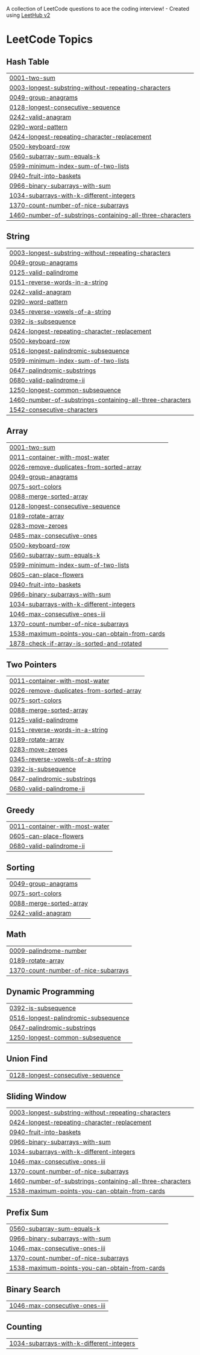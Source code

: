 A collection of LeetCode questions to ace the coding interview! - Created using [LeetHub v2](https://github.com/arunbhardwaj/LeetHub-2.0)
<!---LeetCode Topics Start-->
# LeetCode Topics
## Hash Table
|  |
| ------- |
| [0001-two-sum](https://github.com/aakashsoni-cloud/leetcode_problems/tree/master/0001-two-sum) |
| [0003-longest-substring-without-repeating-characters](https://github.com/aakashsoni-cloud/leetcode_problems/tree/master/0003-longest-substring-without-repeating-characters) |
| [0049-group-anagrams](https://github.com/aakashsoni-cloud/leetcode_problems/tree/master/0049-group-anagrams) |
| [0128-longest-consecutive-sequence](https://github.com/aakashsoni-cloud/leetcode_problems/tree/master/0128-longest-consecutive-sequence) |
| [0242-valid-anagram](https://github.com/aakashsoni-cloud/leetcode_problems/tree/master/0242-valid-anagram) |
| [0290-word-pattern](https://github.com/aakashsoni-cloud/leetcode_problems/tree/master/0290-word-pattern) |
| [0424-longest-repeating-character-replacement](https://github.com/aakashsoni-cloud/leetcode_problems/tree/master/0424-longest-repeating-character-replacement) |
| [0500-keyboard-row](https://github.com/aakashsoni-cloud/leetcode_problems/tree/master/0500-keyboard-row) |
| [0560-subarray-sum-equals-k](https://github.com/aakashsoni-cloud/leetcode_problems/tree/master/0560-subarray-sum-equals-k) |
| [0599-minimum-index-sum-of-two-lists](https://github.com/aakashsoni-cloud/leetcode_problems/tree/master/0599-minimum-index-sum-of-two-lists) |
| [0940-fruit-into-baskets](https://github.com/aakashsoni-cloud/leetcode_problems/tree/master/0940-fruit-into-baskets) |
| [0966-binary-subarrays-with-sum](https://github.com/aakashsoni-cloud/leetcode_problems/tree/master/0966-binary-subarrays-with-sum) |
| [1034-subarrays-with-k-different-integers](https://github.com/aakashsoni-cloud/leetcode_problems/tree/master/1034-subarrays-with-k-different-integers) |
| [1370-count-number-of-nice-subarrays](https://github.com/aakashsoni-cloud/leetcode_problems/tree/master/1370-count-number-of-nice-subarrays) |
| [1460-number-of-substrings-containing-all-three-characters](https://github.com/aakashsoni-cloud/leetcode_problems/tree/master/1460-number-of-substrings-containing-all-three-characters) |
## String
|  |
| ------- |
| [0003-longest-substring-without-repeating-characters](https://github.com/aakashsoni-cloud/leetcode_problems/tree/master/0003-longest-substring-without-repeating-characters) |
| [0049-group-anagrams](https://github.com/aakashsoni-cloud/leetcode_problems/tree/master/0049-group-anagrams) |
| [0125-valid-palindrome](https://github.com/aakashsoni-cloud/leetcode_problems/tree/master/0125-valid-palindrome) |
| [0151-reverse-words-in-a-string](https://github.com/aakashsoni-cloud/leetcode_problems/tree/master/0151-reverse-words-in-a-string) |
| [0242-valid-anagram](https://github.com/aakashsoni-cloud/leetcode_problems/tree/master/0242-valid-anagram) |
| [0290-word-pattern](https://github.com/aakashsoni-cloud/leetcode_problems/tree/master/0290-word-pattern) |
| [0345-reverse-vowels-of-a-string](https://github.com/aakashsoni-cloud/leetcode_problems/tree/master/0345-reverse-vowels-of-a-string) |
| [0392-is-subsequence](https://github.com/aakashsoni-cloud/leetcode_problems/tree/master/0392-is-subsequence) |
| [0424-longest-repeating-character-replacement](https://github.com/aakashsoni-cloud/leetcode_problems/tree/master/0424-longest-repeating-character-replacement) |
| [0500-keyboard-row](https://github.com/aakashsoni-cloud/leetcode_problems/tree/master/0500-keyboard-row) |
| [0516-longest-palindromic-subsequence](https://github.com/aakashsoni-cloud/leetcode_problems/tree/master/0516-longest-palindromic-subsequence) |
| [0599-minimum-index-sum-of-two-lists](https://github.com/aakashsoni-cloud/leetcode_problems/tree/master/0599-minimum-index-sum-of-two-lists) |
| [0647-palindromic-substrings](https://github.com/aakashsoni-cloud/leetcode_problems/tree/master/0647-palindromic-substrings) |
| [0680-valid-palindrome-ii](https://github.com/aakashsoni-cloud/leetcode_problems/tree/master/0680-valid-palindrome-ii) |
| [1250-longest-common-subsequence](https://github.com/aakashsoni-cloud/leetcode_problems/tree/master/1250-longest-common-subsequence) |
| [1460-number-of-substrings-containing-all-three-characters](https://github.com/aakashsoni-cloud/leetcode_problems/tree/master/1460-number-of-substrings-containing-all-three-characters) |
| [1542-consecutive-characters](https://github.com/aakashsoni-cloud/leetcode_problems/tree/master/1542-consecutive-characters) |
## Array
|  |
| ------- |
| [0001-two-sum](https://github.com/aakashsoni-cloud/leetcode_problems/tree/master/0001-two-sum) |
| [0011-container-with-most-water](https://github.com/aakashsoni-cloud/leetcode_problems/tree/master/0011-container-with-most-water) |
| [0026-remove-duplicates-from-sorted-array](https://github.com/aakashsoni-cloud/leetcode_problems/tree/master/0026-remove-duplicates-from-sorted-array) |
| [0049-group-anagrams](https://github.com/aakashsoni-cloud/leetcode_problems/tree/master/0049-group-anagrams) |
| [0075-sort-colors](https://github.com/aakashsoni-cloud/leetcode_problems/tree/master/0075-sort-colors) |
| [0088-merge-sorted-array](https://github.com/aakashsoni-cloud/leetcode_problems/tree/master/0088-merge-sorted-array) |
| [0128-longest-consecutive-sequence](https://github.com/aakashsoni-cloud/leetcode_problems/tree/master/0128-longest-consecutive-sequence) |
| [0189-rotate-array](https://github.com/aakashsoni-cloud/leetcode_problems/tree/master/0189-rotate-array) |
| [0283-move-zeroes](https://github.com/aakashsoni-cloud/leetcode_problems/tree/master/0283-move-zeroes) |
| [0485-max-consecutive-ones](https://github.com/aakashsoni-cloud/leetcode_problems/tree/master/0485-max-consecutive-ones) |
| [0500-keyboard-row](https://github.com/aakashsoni-cloud/leetcode_problems/tree/master/0500-keyboard-row) |
| [0560-subarray-sum-equals-k](https://github.com/aakashsoni-cloud/leetcode_problems/tree/master/0560-subarray-sum-equals-k) |
| [0599-minimum-index-sum-of-two-lists](https://github.com/aakashsoni-cloud/leetcode_problems/tree/master/0599-minimum-index-sum-of-two-lists) |
| [0605-can-place-flowers](https://github.com/aakashsoni-cloud/leetcode_problems/tree/master/0605-can-place-flowers) |
| [0940-fruit-into-baskets](https://github.com/aakashsoni-cloud/leetcode_problems/tree/master/0940-fruit-into-baskets) |
| [0966-binary-subarrays-with-sum](https://github.com/aakashsoni-cloud/leetcode_problems/tree/master/0966-binary-subarrays-with-sum) |
| [1034-subarrays-with-k-different-integers](https://github.com/aakashsoni-cloud/leetcode_problems/tree/master/1034-subarrays-with-k-different-integers) |
| [1046-max-consecutive-ones-iii](https://github.com/aakashsoni-cloud/leetcode_problems/tree/master/1046-max-consecutive-ones-iii) |
| [1370-count-number-of-nice-subarrays](https://github.com/aakashsoni-cloud/leetcode_problems/tree/master/1370-count-number-of-nice-subarrays) |
| [1538-maximum-points-you-can-obtain-from-cards](https://github.com/aakashsoni-cloud/leetcode_problems/tree/master/1538-maximum-points-you-can-obtain-from-cards) |
| [1878-check-if-array-is-sorted-and-rotated](https://github.com/aakashsoni-cloud/leetcode_problems/tree/master/1878-check-if-array-is-sorted-and-rotated) |
## Two Pointers
|  |
| ------- |
| [0011-container-with-most-water](https://github.com/aakashsoni-cloud/leetcode_problems/tree/master/0011-container-with-most-water) |
| [0026-remove-duplicates-from-sorted-array](https://github.com/aakashsoni-cloud/leetcode_problems/tree/master/0026-remove-duplicates-from-sorted-array) |
| [0075-sort-colors](https://github.com/aakashsoni-cloud/leetcode_problems/tree/master/0075-sort-colors) |
| [0088-merge-sorted-array](https://github.com/aakashsoni-cloud/leetcode_problems/tree/master/0088-merge-sorted-array) |
| [0125-valid-palindrome](https://github.com/aakashsoni-cloud/leetcode_problems/tree/master/0125-valid-palindrome) |
| [0151-reverse-words-in-a-string](https://github.com/aakashsoni-cloud/leetcode_problems/tree/master/0151-reverse-words-in-a-string) |
| [0189-rotate-array](https://github.com/aakashsoni-cloud/leetcode_problems/tree/master/0189-rotate-array) |
| [0283-move-zeroes](https://github.com/aakashsoni-cloud/leetcode_problems/tree/master/0283-move-zeroes) |
| [0345-reverse-vowels-of-a-string](https://github.com/aakashsoni-cloud/leetcode_problems/tree/master/0345-reverse-vowels-of-a-string) |
| [0392-is-subsequence](https://github.com/aakashsoni-cloud/leetcode_problems/tree/master/0392-is-subsequence) |
| [0647-palindromic-substrings](https://github.com/aakashsoni-cloud/leetcode_problems/tree/master/0647-palindromic-substrings) |
| [0680-valid-palindrome-ii](https://github.com/aakashsoni-cloud/leetcode_problems/tree/master/0680-valid-palindrome-ii) |
## Greedy
|  |
| ------- |
| [0011-container-with-most-water](https://github.com/aakashsoni-cloud/leetcode_problems/tree/master/0011-container-with-most-water) |
| [0605-can-place-flowers](https://github.com/aakashsoni-cloud/leetcode_problems/tree/master/0605-can-place-flowers) |
| [0680-valid-palindrome-ii](https://github.com/aakashsoni-cloud/leetcode_problems/tree/master/0680-valid-palindrome-ii) |
## Sorting
|  |
| ------- |
| [0049-group-anagrams](https://github.com/aakashsoni-cloud/leetcode_problems/tree/master/0049-group-anagrams) |
| [0075-sort-colors](https://github.com/aakashsoni-cloud/leetcode_problems/tree/master/0075-sort-colors) |
| [0088-merge-sorted-array](https://github.com/aakashsoni-cloud/leetcode_problems/tree/master/0088-merge-sorted-array) |
| [0242-valid-anagram](https://github.com/aakashsoni-cloud/leetcode_problems/tree/master/0242-valid-anagram) |
## Math
|  |
| ------- |
| [0009-palindrome-number](https://github.com/aakashsoni-cloud/leetcode_problems/tree/master/0009-palindrome-number) |
| [0189-rotate-array](https://github.com/aakashsoni-cloud/leetcode_problems/tree/master/0189-rotate-array) |
| [1370-count-number-of-nice-subarrays](https://github.com/aakashsoni-cloud/leetcode_problems/tree/master/1370-count-number-of-nice-subarrays) |
## Dynamic Programming
|  |
| ------- |
| [0392-is-subsequence](https://github.com/aakashsoni-cloud/leetcode_problems/tree/master/0392-is-subsequence) |
| [0516-longest-palindromic-subsequence](https://github.com/aakashsoni-cloud/leetcode_problems/tree/master/0516-longest-palindromic-subsequence) |
| [0647-palindromic-substrings](https://github.com/aakashsoni-cloud/leetcode_problems/tree/master/0647-palindromic-substrings) |
| [1250-longest-common-subsequence](https://github.com/aakashsoni-cloud/leetcode_problems/tree/master/1250-longest-common-subsequence) |
## Union Find
|  |
| ------- |
| [0128-longest-consecutive-sequence](https://github.com/aakashsoni-cloud/leetcode_problems/tree/master/0128-longest-consecutive-sequence) |
## Sliding Window
|  |
| ------- |
| [0003-longest-substring-without-repeating-characters](https://github.com/aakashsoni-cloud/leetcode_problems/tree/master/0003-longest-substring-without-repeating-characters) |
| [0424-longest-repeating-character-replacement](https://github.com/aakashsoni-cloud/leetcode_problems/tree/master/0424-longest-repeating-character-replacement) |
| [0940-fruit-into-baskets](https://github.com/aakashsoni-cloud/leetcode_problems/tree/master/0940-fruit-into-baskets) |
| [0966-binary-subarrays-with-sum](https://github.com/aakashsoni-cloud/leetcode_problems/tree/master/0966-binary-subarrays-with-sum) |
| [1034-subarrays-with-k-different-integers](https://github.com/aakashsoni-cloud/leetcode_problems/tree/master/1034-subarrays-with-k-different-integers) |
| [1046-max-consecutive-ones-iii](https://github.com/aakashsoni-cloud/leetcode_problems/tree/master/1046-max-consecutive-ones-iii) |
| [1370-count-number-of-nice-subarrays](https://github.com/aakashsoni-cloud/leetcode_problems/tree/master/1370-count-number-of-nice-subarrays) |
| [1460-number-of-substrings-containing-all-three-characters](https://github.com/aakashsoni-cloud/leetcode_problems/tree/master/1460-number-of-substrings-containing-all-three-characters) |
| [1538-maximum-points-you-can-obtain-from-cards](https://github.com/aakashsoni-cloud/leetcode_problems/tree/master/1538-maximum-points-you-can-obtain-from-cards) |
## Prefix Sum
|  |
| ------- |
| [0560-subarray-sum-equals-k](https://github.com/aakashsoni-cloud/leetcode_problems/tree/master/0560-subarray-sum-equals-k) |
| [0966-binary-subarrays-with-sum](https://github.com/aakashsoni-cloud/leetcode_problems/tree/master/0966-binary-subarrays-with-sum) |
| [1046-max-consecutive-ones-iii](https://github.com/aakashsoni-cloud/leetcode_problems/tree/master/1046-max-consecutive-ones-iii) |
| [1370-count-number-of-nice-subarrays](https://github.com/aakashsoni-cloud/leetcode_problems/tree/master/1370-count-number-of-nice-subarrays) |
| [1538-maximum-points-you-can-obtain-from-cards](https://github.com/aakashsoni-cloud/leetcode_problems/tree/master/1538-maximum-points-you-can-obtain-from-cards) |
## Binary Search
|  |
| ------- |
| [1046-max-consecutive-ones-iii](https://github.com/aakashsoni-cloud/leetcode_problems/tree/master/1046-max-consecutive-ones-iii) |
## Counting
|  |
| ------- |
| [1034-subarrays-with-k-different-integers](https://github.com/aakashsoni-cloud/leetcode_problems/tree/master/1034-subarrays-with-k-different-integers) |
<!---LeetCode Topics End-->